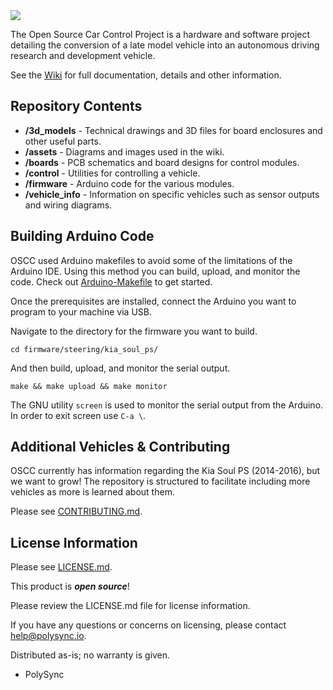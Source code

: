 <img src="https://github.com/PolySync/OSCC/blob/master/assets/oscc_logo_title.png">


The Open Source Car Control Project is a hardware and software project detailing the conversion of a late model vehicle into an autonomous driving research and development vehicle.

See the [Wiki](https://github.com/PolySync/OSCC/wiki) for full documentation, details and other information.


Repository Contents
-------------------
* **/3d_models** - Technical drawings and 3D files for board enclosures and other useful parts.
* **/assets** - Diagrams and images used in the wiki.
* **/boards** - PCB schematics and board designs for control modules.
* **/control** - Utilities for controlling a vehicle.
* **/firmware** - Arduino code for the various modules.
* **/vehicle_info** - Information on specific vehicles such as sensor outputs and wiring diagrams.

Building Arduino Code
------------

OSCC used Arduino makefiles to avoid some of the limitations of the Arduino IDE. Using this method you can build, upload, and monitor the code.
Check out [Arduino-Makefile](https://github.com/sudar/Arduino-Makefile) to get started.

Once the prerequisites are installed, connect the Arduino you want to program to your machine via USB.


Navigate to the directory for the firmware you want to build.

`cd firmware/steering/kia_soul_ps/`

And then build, upload, and monitor the serial output.

`make && make upload && make monitor`

The GNU utility `screen` is used to monitor the serial output from the Arduino. In order to exit screen use `C-a \`.


Additional Vehicles & Contributing
------------

OSCC currently has information regarding the Kia Soul PS (2014-2016), but we want to grow! The repository is structured to facilitate including more vehicles as more is learned about them.


Please see [CONTRIBUTING.md](CONTRIBUTING.md).



License Information
-------------------

Please see [LICENSE.md](LICENSE.md).

This product is _**open source**_!

Please review the LICENSE.md file for license information.

If you have any questions or concerns on licensing, please contact help@polysync.io.

Distributed as-is; no warranty is given.

- PolySync
